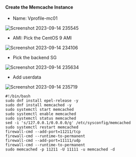 #### Create the Memcache Instance

- Name: Vprofile-mc01

![Screenshot 2023-09-14 235545](https://github.com/Sulemoore/DevOps-Projects/assets/101164153/bf0911dd-0e2c-44a1-a93b-d2926a622a7f)

- AMI: Pick the CentOS 9 AMI
  
![Screenshot 2023-09-14 234106](https://github.com/Sulemoore/DevOps-Projects/assets/101164153/706ffd61-00bc-47fb-8a90-246d1f550f9e)

- Pick the backend SG
  
![Screenshot 2023-09-14 235634](https://github.com/Sulemoore/DevOps-Projects/assets/101164153/d3da431c-892a-4a67-bf7c-95d1b0f6c33b)

- Add userdata
  
![Screenshot 2023-09-14 235719](https://github.com/Sulemoore/DevOps-Projects/assets/101164153/d51bc2c9-0b71-47f2-bc40-ac620d99e1ad)

```
#!/bin/bash
sudo dnf install epel-release -y
sudo dnf install memcached -y
sudo systemctl start memcached
sudo systemctl enable memcached
sudo systemctl status memcached
sed -i 's/127.0.0.1/0.0.0.0/g' /etc/sysconfig/memcached
sudo systemctl restart memcached
firewall-cmd --add-port=11211/tcp
firewall-cmd --runtime-to-permanent
firewall-cmd --add-port=11111/udp
firewall-cmd --runtime-to-permanent
sudo memcached -p 11211 -U 11111 -u memcached -d
```
